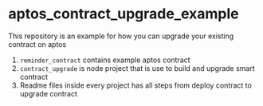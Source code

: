 # aptos_contract_upgrade_example
This repository is an example for how you can upgrade your existing contract on aptos

1. ``reminder_contract`` contains example aptos contract
2. ``contract_upgrade`` is node project that is use to build and upgrade smart contract
3. Readme files inside every project has all steps from deploy contract to upgrade contract
